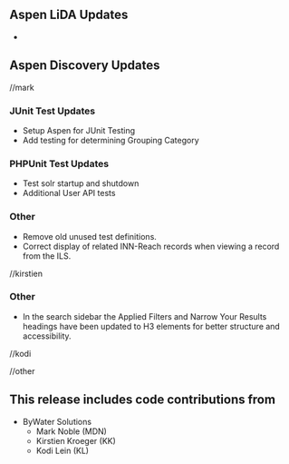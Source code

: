 ## Aspen LiDA Updates
- 

## Aspen Discovery Updates
//mark
### JUnit Test Updates
- Setup Aspen for JUnit Testing 
- Add testing for determining Grouping Category

### PHPUnit Test Updates
- Test solr startup and shutdown
- Additional User API tests

### Other
- Remove old unused test definitions. 
- Correct display of related INN-Reach records when viewing a record from the ILS. 

//kirstien
### Other
- In the search sidebar the Applied Filters and Narrow Your Results headings have been updated to H3 elements for better structure and accessibility.

//kodi

//other

## This release includes code contributions from
- ByWater Solutions
  - Mark Noble (MDN)
  - Kirstien Kroeger (KK)
  - Kodi Lein (KL)